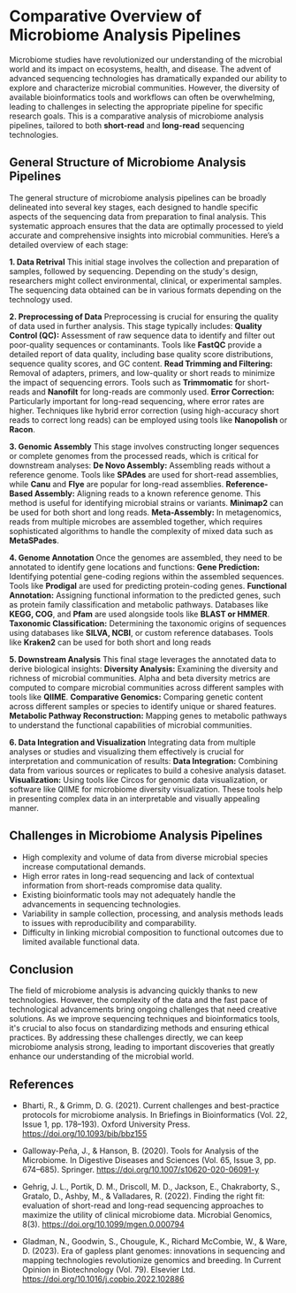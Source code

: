 <h1>Comparative Overview of Microbiome Analysis Pipelines</h1>

Microbiome studies have revolutionized our understanding of the microbial world and its impact on ecosystems, health, and disease. The advent of advanced sequencing technologies has dramatically expanded our ability to explore and characterize microbial communities. However, the diversity of available bioinformatics tools and workflows can often be overwhelming, leading to challenges in selecting the appropriate pipeline for specific research goals. This is a comparative analysis of microbiome analysis pipelines, tailored to both **short-read** and **long-read** sequencing technologies.

<h2>General Structure of Microbiome Analysis Pipelines</h2>

The general structure of microbiome analysis pipelines can be broadly delineated into several key stages, each designed to handle specific aspects of the sequencing data from preparation to final analysis. This systematic approach ensures that the data are optimally processed to yield accurate and comprehensive insights into microbial communities. Here’s a detailed overview of each stage: 

**1. Data Retrival** This initial stage involves the collection and preparation of samples, followed by sequencing. Depending on the study's design, researchers might collect environmental, clinical, or experimental samples. The sequencing data obtained can be in various formats depending on the technology used. 

**2. Preprocessing of Data** Preprocessing is crucial for ensuring the quality of data used in further analysis. This stage typically includes: 
**Quality Control (QC):** Assessment of raw sequence data to identify and filter out poor-quality sequences or contaminants. Tools like **FastQC** provide a detailed report of data quality, including base quality score distributions, sequence quality scores, and GC content.
 **Read Trimming and Filtering:** Removal of adapters, primers, and low-quality or short reads to minimize the impact of sequencing errors. Tools such as **Trimmomatic** for short-reads and **Nanofilt** for long-reads are commonly used. 
**Error Correction:** Particularly important for long-read sequencing, where error rates are higher. Techniques like hybrid error correction (using high-accuracy short reads to correct long reads) can be employed using tools like **Nanopolish** or **Racon**. 

**3. Genomic Assembly** This stage involves constructing longer sequences or complete genomes from the processed reads, which is critical for downstream analyses: 
**De Novo Assembly:** Assembling reads without a reference genome. Tools like **SPAdes** are used for short-read assemblies, while **Canu** and **Flye** are popular for long-read assemblies. 
**Reference-Based Assembly:** Aligning reads to a known reference genome. This method is useful for identifying microbial strains or variants. **Minimap2** can be used for both short and long reads. 
**Meta-Assembly:** In metagenomics, reads from multiple microbes are assembled together, which requires sophisticated algorithms to handle the complexity of mixed data such as **MetaSPades**. 

**4. Genome Annotation** Once the genomes are assembled, they need to be annotated to identify gene locations and functions: 
**Gene Prediction:** Identifying potential gene-coding regions within the assembled sequences. Tools like **Prodigal** are used for predicting protein-coding genes. 
**Functional Annotation:** Assigning functional information to the predicted genes, such as protein family classification and metabolic pathways. Databases like **KEGG, COG**, and **Pfam** are used alongside tools like **BLAST or HMMER**. 
**Taxonomic Classification:** Determining the taxonomic origins of sequences using databases like **SILVA, NCBI**, or custom reference databases. Tools like **Kraken2** can be used for both short and long reads  

**5. Downstream Analysis** This final stage leverages the annotated data to derive biological insights: 
**Diversity Analysis:** Examining the diversity and richness of microbial communities. Alpha and beta diversity metrics are computed to compare microbial communities across different samples with tools like **QIIME**. 
**Comparative Genomics:** Comparing genetic content across different samples or species to identify unique or shared features. 
**Metabolic Pathway Reconstruction:** Mapping genes to metabolic pathways to understand the functional capabilities of microbial communities. 

**6. Data Integration and Visualization** Integrating data from multiple analyses or studies and visualizing them effectively is crucial for interpretation and communication of results: 
**Data Integration:** Combining data from various sources or replicates to build a cohesive analysis dataset. 
**Visualization:** Using tools like Circos for genomic data visualization, or software like QIIME for microbiome diversity visualization. These tools help in presenting complex data in an interpretable and visually appealing manner.

<h2>Challenges in Microbiome Analysis Pipelines</h2>

- High complexity and volume of data from diverse microbial species increase computational demands.
- High error rates in long-read sequencing and lack of contextual information from short-reads compromise data quality.
- Existing bioinformatic tools may not adequately handle the advancements in sequencing technologies.
- Variability in sample collection, processing, and analysis methods leads to issues with reproducibility and comparability.
- Difficulty in linking microbial composition to functional outcomes due to limited available functional data.

<h2>Conclusion</h2>
The field of microbiome analysis is advancing quickly thanks to new technologies. However, the complexity of the data and the fast pace of technological advancements bring ongoing challenges that need creative solutions. As we improve sequencing techniques and bioinformatics tools, it's crucial to also focus on standardizing methods and ensuring ethical practices. By addressing these challenges directly, we can keep microbiome analysis strong, leading to important discoveries that greatly enhance our understanding of the microbial world.

<h2>References</h2>

- Bharti, R., & Grimm, D. G. (2021). Current challenges and best-practice protocols for microbiome analysis. In Briefings in Bioinformatics (Vol. 22, Issue 1, pp. 178–193). Oxford University Press. https://doi.org/10.1093/bib/bbz155

- Galloway-Peña, J., & Hanson, B. (2020). Tools for Analysis of the Microbiome. In Digestive Diseases and Sciences (Vol. 65, Issue 3, pp. 674–685). Springer. https://doi.org/10.1007/s10620-020-06091-y
  
- Gehrig, J. L., Portik, D. M., Driscoll, M. D., Jackson, E., Chakraborty, S., Gratalo, D., Ashby, M., & Valladares, R. (2022). Finding the right fit: evaluation of short-read and long-read sequencing approaches to maximize the utility of clinical microbiome data. Microbial Genomics, 8(3). https://doi.org/10.1099/mgen.0.000794

- Gladman, N., Goodwin, S., Chougule, K., Richard McCombie, W., & Ware, D. (2023). Era of gapless plant genomes: innovations in sequencing and mapping technologies revolutionize genomics and breeding. In Current Opinion in Biotechnology (Vol. 79). Elsevier Ltd. https://doi.org/10.1016/j.copbio.2022.102886

